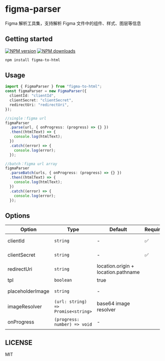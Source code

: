 # figma-parser

Figma 解析工具集，支持解析 Figma 文件中的组件、样式、图层等信息

## Getting started

[![NPM version](https://img.shields.io/npm/v/figma-to-html.svg?style=flat)](https://npmjs.com/package/figma-to-html)
[![NPM downloads](http://img.shields.io/npm/dm/figma-to-html.svg?style=flat)](https://npmjs.com/package/figma-to-html)

```bash
npm install figma-to-html
```

## Usage

```ts
import { FigmaParser } from "figma-to-html";
const figmaParser = new FigmaParser({
  clientId: "clientId",
  clientSecret: "clientSecret",
  redirectUri: "redirectUri",
});

//single：figma url
figmaParser
  .parse(url, { onProgress: (progress) => {} })
  .then((htmlText) => {
    console.log(htmlText);
  })
  .catch((error) => {
    console.log(error);
  });

//batch：figma url array
figmaParser
  .parseBatch(urls, { onProgress: (progress) => {} })
  .then((htmlText) => {
    console.log(htmlText);
  })
  .catch((error) => {
    console.log(error);
  });
```

## Options

| Option           | Type                               | Default                             | Required | Description           |
| ---------------- | ---------------------------------- | ----------------------------------- | -------- | --------------------- |
| clientId         | `string`                           | -                                   | ✅       | figma clientId        |
| clientSecret     | `string`                           | -                                   | ✅       | figma clientSecret    |
| redirectUri      | `string`                           | location.origin + location.pathname |          | figma redirectUri     |
| tpl              | `boolean`                          | true                                |          | template              |
| placeholderImage | `string`                           | -                                   |          | placeholder image url |
| imageResolver    | `(url: string) => Promise<string>` | base64 image resolver               |          | image resolver        |
| onProgress       | `(progress: number) => void`       | -                                   |          | progress callback     |

## LICENSE

MIT
